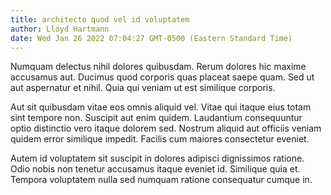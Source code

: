 ```yaml
---
title: architecto quod vel id voluptatem
author: Lloyd Hartmann
date: Wed Jan 26 2022 07:04:27 GMT-0500 (Eastern Standard Time)
---
```

Numquam delectus nihil dolores quibusdam. Rerum dolores hic maxime accusamus aut. Ducimus quod corporis quas placeat saepe quam. Sed ut aut aspernatur et nihil. Quia qui veniam ut est similique corporis.

 Aut sit quibusdam vitae eos omnis aliquid vel. Vitae qui itaque eius totam sint tempore non. Suscipit aut enim quidem. Laudantium consequuntur optio distinctio vero itaque dolorem sed. Nostrum aliquid aut officiis veniam quidem error similique impedit. Facilis cum maiores consectetur eveniet.

 Autem id voluptatem sit suscipit in dolores adipisci dignissimos ratione. Odio nobis non tenetur accusamus itaque eveniet id. Similique quia et. Tempora voluptatem nulla sed numquam ratione consequatur cumque in.